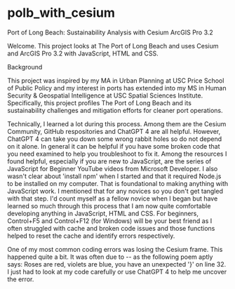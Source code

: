 # polb_with_cesium
Port of Long Beach: Sustainability Analysis with Cesium ArcGIS Pro 3.2

Welcome. This project looks at The Port of Long Beach and uses Cesium and ArcGIS Pro 3.2 with JavaScript, HTML and CSS. 

Background 

This project was inspired by my MA in Urban Planning at USC Price School of Public Policy and my interest in ports has extended into my MS in Human Security & Geospatial Intelligence at USC Spatial Sciences Institute. Specifically, this project profiles The Port of Long Beach and its sustainability challenges and mitigation efforts for cleaner port operations. 

Technically, I learned a lot during this process. Among them are the Cesium Community, GitHub respositories and ChatGPT 4 are all helpful. However, ChatGPT 4 can take you down some wrong rabbit holes so do not depend on it alone. In general it can be helpful if you have some broken code that you need examined to help you troubleshoot to fix it. Among the resources I found helpful, especially if you are new to JavaScript, are the series of JavaScript for Beginner YouTube videos from Microsoft Developer. I also wasn't clear about 'install npm' when I started and that it required Node.js to be installed on my computer. That is foundational to making anything with JavaScript work. I mentioned that for any novices so you don't get tangled with that step. I'd count myself as a fellow novice when I began but have learned so much through this process that I am now quite comfortable developing anything in JavaScript, HTML and CSS. For beginners, Control+F5 and Control+F12 (for Windows) will be your best friend as I often struggled with cache and broken code issues and those functions helped to reset the cache and identify errors respectively. 

One of my most common coding errors was losing the Cesium frame. This happened quite a bit. It was often due to -- as the following poem aptly says: Roses are red, violets are blue, you have an unexpected '}' on line 32. I just had to look at my code carefully or use ChatGPT 4 to help me uncover the error. 
